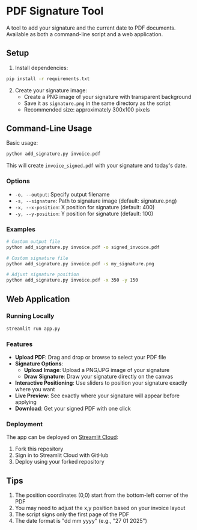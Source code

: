 # PDF Signature Tool

A tool to add your signature and the current date to PDF documents. Available as both a command-line script and a web application.

## Setup

1. Install dependencies:
```bash
pip install -r requirements.txt
```

2. Create your signature image:
   - Create a PNG image of your signature with transparent background
   - Save it as `signature.png` in the same directory as the script
   - Recommended size: approximately 300x100 pixels

## Command-Line Usage

Basic usage:
```bash
python add_signature.py invoice.pdf
```

This will create `invoice_signed.pdf` with your signature and today's date.

### Options

- `-o, --output`: Specify output filename
- `-s, --signature`: Path to signature image (default: signature.png)
- `-x, --x-position`: X position for signature (default: 400)
- `-y, --y-position`: Y position for signature (default: 100)

### Examples

```bash
# Custom output file
python add_signature.py invoice.pdf -o signed_invoice.pdf

# Custom signature file
python add_signature.py invoice.pdf -s my_signature.png

# Adjust signature position
python add_signature.py invoice.pdf -x 350 -y 150
```

## Web Application

### Running Locally

```bash
streamlit run app.py
```

### Features

- **Upload PDF**: Drag and drop or browse to select your PDF file
- **Signature Options**:
  - **Upload Image**: Upload a PNG/JPG image of your signature
  - **Draw Signature**: Draw your signature directly on the canvas
- **Interactive Positioning**: Use sliders to position your signature exactly where you want
- **Live Preview**: See exactly where your signature will appear before applying
- **Download**: Get your signed PDF with one click

### Deployment

The app can be deployed on [Streamlit Cloud](https://streamlit.io/cloud):
1. Fork this repository
2. Sign in to Streamlit Cloud with GitHub
3. Deploy using your forked repository

## Tips

1. The position coordinates (0,0) start from the bottom-left corner of the PDF
2. You may need to adjust the x,y position based on your invoice layout
3. The script signs only the first page of the PDF
4. The date format is "dd mm yyyy" (e.g., "27 01 2025")